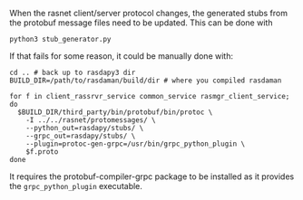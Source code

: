 When the rasnet client/server protocol changes, the generated stubs from the
protobuf message files need to be updated. This can be done with

    python3 stub_generator.py

If that fails for some reason, it could be manually done with:

    cd .. # back up to rasdapy3 dir
    BUILD_DIR=/path/to/rasdaman/build/dir # where you compiled rasdaman

    for f in client_rassrvr_service common_service rasmgr_client_service; do
      $BUILD_DIR/third_party/bin/protobuf/bin/protoc \
        -I ../../rasnet/protomessages/ \
        --python_out=rasdapy/stubs/ \
        --grpc_out=rasdapy/stubs/ \
        --plugin=protoc-gen-grpc=/usr/bin/grpc_python_plugin \
        $f.proto
    done

It requires the protobuf-compiler-grpc package to be installed as it provides
the `grpc_python_plugin` executable.
